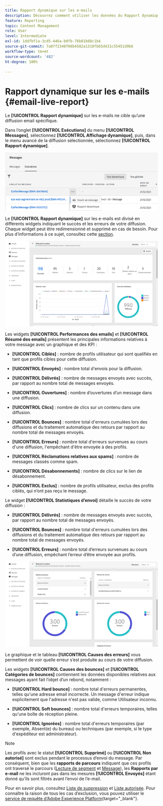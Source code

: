 ```yaml
---
title: Rapport dynamique sur les e-mails
description: Découvrez comment utiliser les données du Rapport dynamique sur les e-mails
feature: Reporting
topic: Content Management
role: User
level: Intermediate
exl-id: 1ddfbf1a-3cd5-446a-b0fb-76b81b88c1b4
source-git-commit: 7a07f2348f08b4582a1310fb65d431c55451d9b6
workflow-type: tm+mt
source-wordcount: '482'
ht-degree: 100%

---
```


# Rapport dynamique sur les e-mails {#email-live-report}

Le **[!UICONTROL Rapport dynamique]** sur les e-mails ne cible qu’une diffusion email spécifique.

Dans l’onglet **[!UICONTROL Exécutions]** du menu **[!UICONTROL Messages]**, sélectionnez **[!UICONTROL Affichage dynamique]**, puis, dans le menu avancé de la diffusion sélectionnée, sélectionnez **[!UICONTROL Rapport dynamique]**.

![](../assets/live_report.png)

Le **[!UICONTROL Rapport dynamique]** sur les e-mails est divisé en différents widgets indiquant le succès et les erreurs de votre diffusion. Chaque widget peut être redimensionné et supprimé en cas de besoin. Pour plus d’informations à ce sujet, consultez cette [section](live-report.md#modify-dashboard).

![](../assets/live_report_5.png)

Les widgets **[!UICONTROL Performances des emails]** et **[!UICONTROL Résumé des emails]** présentent les principales informations relatives à votre message avec un graphique et des KPI :

* **[!UICONTROL Ciblés]** : nombre de profils utilisateur qui sont qualifiés en tant que profils cibles pour cette diffusion.

* **[!UICONTROL Envoyés]** : nombre total d&#39;envois pour la diffusion.

* **[!UICONTROL Délivrés]** : nombre de messages envoyés avec succès, par rapport au nombre total de messages envoyés.

* **[!UICONTROL Ouvertures]** : nombre d’ouvertures d’un message dans une diffusion.

* **[!UICONTROL Clics]** : nombre de clics sur un contenu dans une diffusion.

* **[!UICONTROL Bounces]** : nombre total d&#39;erreurs cumulées lors des diffusions et du traitement automatique des retours par rapport au nombre total de messages envoyés.

* **[!UICONTROL Erreurs]** : nombre total d&#39;erreurs survenues au cours d&#39;une diffusion, l&#39;empêchant d&#39;être envoyée à des profils.

* **[!UICONTROL Réclamations relatives aux spams]** : nombre de messages classés comme spam.

* **[!UICONTROL Désabonnements]** : nombre de clics sur le lien de désabonnement.

* **[!UICONTROL Exclus]** : nombre de profils utilisateur, exclus des profils ciblés, qui n’ont pas reçu le message.

Le widget **[!UICONTROL Statistiques d’envoi]** détaille le succès de votre diffusion :

* **[!UICONTROL Délivrés]** : nombre de messages envoyés avec succès, par rapport au nombre total de messages envoyés.

* **[!UICONTROL Bounces]** : nombre total d&#39;erreurs cumulées lors des diffusions et du traitement automatique des retours par rapport au nombre total de messages envoyés.

* **[!UICONTROL Erreurs]** : nombre total d’erreurs survenues au cours d’une diffusion, empêchant l’erreur d’être envoyée aux profils.

![](../assets/live_report_6.png)

Le graphique et le tableau **[!UICONTROL Causes des erreurs]** vous permettent de voir quelle erreur s’est produite au cours de votre diffusion.

Les widgets **[!UICONTROL Causes des bounces]** et **[!UICONTROL Catégories de bounces]** contiennent les données disponibles relatives aux messages ayant fait l’objet d’un rebond, notamment :

* **[!UICONTROL Hard bounce]** : nombre total d&#39;erreurs permanentes, telles qu&#39;une adresse email incorrecte. Un message d&#39;erreur indique explicitement que l&#39;adresse n&#39;est pas valide, comme Utilisateur inconnu.

* **[!UICONTROL Soft bounces]** : nombre total d&#39;erreurs temporaires, telles qu&#39;une boîte de réception pleine.

* **[!UICONTROL Ignorées]** : nombre total d&#39;erreurs temporaires (par exemple, Absent(e) du bureau) ou techniques (par exemple, si le type d&#39;expéditeur est administrateur).

<!--
![](../assets/live_report_8.png)

>[!NOTE]
>
>The Offers widgets and metrics are only available if a decision was inserted in an email. For more information on Decision Management, refer to this [page](../offers/get-started/starting-offer-decisioning.md).

The **[!UICONTROL Offers statistic]** and **[!UICONTROL Offers statistics]** over time widgets measure your offer's success and impact on your targeted audience. It detail the main information relative to your message with KPIs:

* **[!UICONTROL Offer sent]**: Total number of sends for the offer.

* **[!UICONTROL Offer impression]**: Number of times the offer was opened in a delivery.

* **[!UICONTROL Offer clicks]**: Number of times an offer was clicked on in a delivery.
-->
>[!NOTE]
>
>Les profils avec le statut **[!UICONTROL Supprimé]** ou **[!UICONTROL Non autorisé]** sont exclus pendant le processus d’envoi du message. Par conséquent, bien que les **rapports de parcours** indiquent que ces profils ont traversé le parcours ([Lecture de segment](../building-journeys/read-segment.md) et [Message](../building-journeys/journeys-message.md)), les **Rapports par e-mail** ne les incluront pas dans les mesures **[!UICONTROL Envoyés]** étant donné qu’ils sont filtrés avant l’envoi de l’e-mail.
>
>Pour en savoir plus, consultez [Liste de suppression](../messages/suppression-list.md) et [Liste autorisée](../messages/allow-list.md). Pour connaître la raison de tous les cas d’exclusion, vous pouvez utiliser le [service de requête d‘Adobe Experience Platform](https://experienceleague.adobe.com/docs/experience-platform/query/api/getting-started.html?lang=fr){target=&quot;_blank&quot;}.
